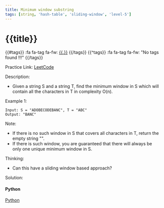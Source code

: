 ```yaml
---
title: Minimum window substring
tags: [string, 'hash-table', 'sliding-window', 'level-5']
---
```


# {{title}}

{{#tags}}
:fa fa-tag fa-fw: [{{.}}]({{tagspath}}/{{.}})
{{/tags}}
{{^tags}}
:fa fa-tag fa-fw: "No tags found !!!"
{{/tags}}

Practice Link: [LeetCode](https://leetcode.com/problems/minimum-window-substring/)

Description:

- Given a string S and a string T, find the minimum window in S which will contain all the characters in T in complexity O(n).

Example 1:

```text
Input: S = "ADOBECODEBANC", T = "ABC"
Output: "BANC"
```

Note:

- If there is no such window in S that covers all characters in T, return the empty string "".
- If there is such window, you are guaranteed that there will always be only one unique minimum window in S.

Thinking:

- Can this have a sliding window based approach?

Solution:

<!-- tabs:start -->
#### **Python**

[Python](../pycode/string/minimum-window-substring.py ':include :type=code')
<!-- tabs:end -->

